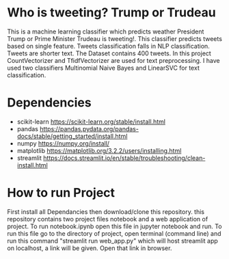 # Who is tweeting? Trump or Trudeau
This is a machine learning classifier which predicts weather President Trump or Prime Minister Trudeau is tweeting!. This classifier predicts tweets based on single feature. Tweets classification falls in NLP classification. Tweets are shorter text. The Dataset contains 400 tweets. In this project CountVectorizer and TfidfVectorizer are used for text preprocessing. I have used two classifiers Multinomial Naive Bayes and LinearSVC for text classification.
# Dependencies
* scikit-learn   https://scikit-learn.org/stable/install.html
* pandas         https://pandas.pydata.org/pandas-docs/stable/getting_started/install.html
* numpy          https://numpy.org/install/
* matplotlib     https://matplotlib.org/3.2.2/users/installing.html
* streamlit      https://docs.streamlit.io/en/stable/troubleshooting/clean-install.html
# How to run Project
First install all Dependancies then download/clone this repository. this repository contains two project files notebook and a web application of project.
To run notebook.ipynb open this file in jupyter notebook and run. To run this file go to the directory of project, open terminal (command line) and run this command "streamlit run web_app.py" which will host streamlit app on localhost, a link will be given. Open that link in browser.
